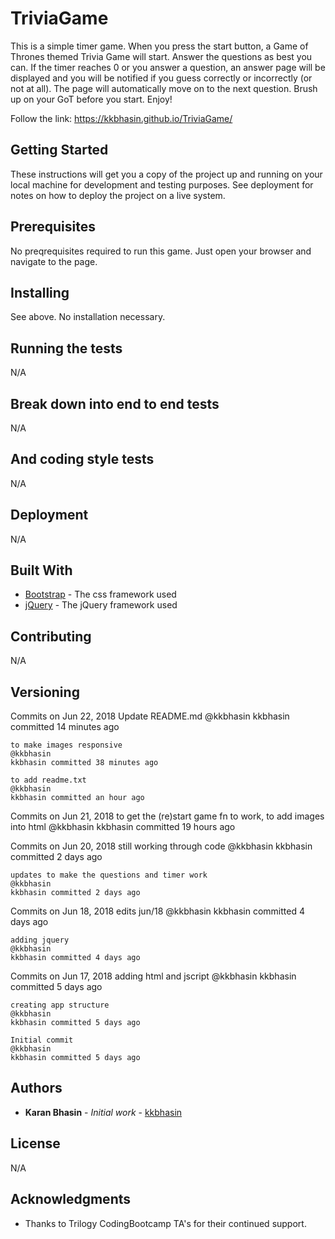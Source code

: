 # TriviaGame

This is a simple timer game. When you press the start button, a Game of Thrones themed Trivia Game will start. Answer the questions as best you can. If the timer reaches 0 or you answer a question, an answer page will be displayed and you will be notified if you guess correctly or incorrectly (or not at all). The page will automatically move on to the next question. Brush up on your GoT before you start. Enjoy!

Follow the link: https://kkbhasin.github.io/TriviaGame/ 

## Getting Started

These instructions will get you a copy of the project up and running on your local machine for development and testing purposes. See deployment for notes on how to deploy the project on a live system.

## Prerequisites

No preqrequisites required to run this game. Just open your browser and navigate to the page. 

## Installing

See above. No installation necessary. 

## Running the tests

N/A

## Break down into end to end tests

N/A

## And coding style tests

N/A

## Deployment

N/A

## Built With

* [Bootstrap](https://stackpath.bootstrapcdn.com/bootstrap/4.1.1/css/bootstrap.min.css) - The css framework used
* [jQuery](https://cdnjs.cloudflare.com/ajax/libs/jquery/3.3.1/jquery.min.js) - The jQuery framework used

## Contributing

N/A

## Versioning

Commits on Jun 22, 2018
    Update README.md
    @kkbhasin
    kkbhasin committed 14 minutes ago
    
    to make images responsive
    @kkbhasin
    kkbhasin committed 38 minutes ago
    
    to add readme.txt
    @kkbhasin
    kkbhasin committed an hour ago
 
Commits on Jun 21, 2018
    to get the (re)start game fn to work, to add images into html
    @kkbhasin
    kkbhasin committed 19 hours ago
 
Commits on Jun 20, 2018
    still working through code
    @kkbhasin
    kkbhasin committed 2 days ago
 
    updates to make the questions and timer work
    @kkbhasin
    kkbhasin committed 2 days ago
 
Commits on Jun 18, 2018
    edits jun/18
    @kkbhasin
    kkbhasin committed 4 days ago
    
    adding jquery
    @kkbhasin
    kkbhasin committed 4 days ago
 
Commits on Jun 17, 2018
    adding html and jscript
    @kkbhasin
    kkbhasin committed 5 days ago
    
    creating app structure
    @kkbhasin
    kkbhasin committed 5 days ago
    
    Initial commit
    @kkbhasin
    kkbhasin committed 5 days ago


## Authors

* **Karan Bhasin** - *Initial work* - [kkbhasin](https://github.com/kkbhasin)


## License

N/A

## Acknowledgments

* Thanks to Trilogy CodingBootcamp TA's for their continued support.
